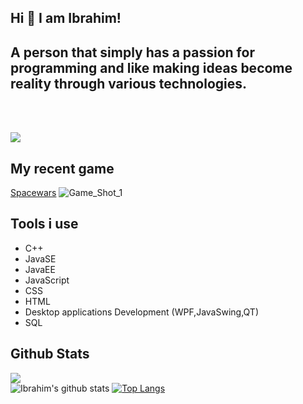 ## Hi 👋 I am Ibrahim! 

## A person that simply has a passion for programming and like making ideas become reality through various technologies. 
<br/><br/>

[<img src="https://img.shields.io/badge/linkedin-%230077B5.svg?&style=for-the-badge&logo=linkedin&logoColor=white" />](https://www.linkedin.com/in/ibrahim-jaber-82841a150/)

## My recent game
[Spacewars](https://ibra-jber76.itch.io/spacewars-beta)
![Game_Shot_1](https://user-images.githubusercontent.com/53438581/93876671-99e9ce80-fcad-11ea-9f0d-585a949a2879.PNG)


## Tools i use
- C++
- JavaSE
- JavaEE
- JavaScript
- CSS
- HTML
- Desktop applications Development (WPF,JavaSwing,QT)
- SQL



##  Github Stats
![](https://komarev.com/ghpvc/?username=nikunj3011&color=orange)<br/>
![Ibrahim's github stats](https://github-readme-stats.vercel.app/api?username=ibrajber99&show_icons=true&theme=vision-friendly-dark)
[![Top Langs](https://github-readme-stats.vercel.app/api/top-langs/?username=ibrajber99&layout=compact)](https://github.com/nikunj3011/)


